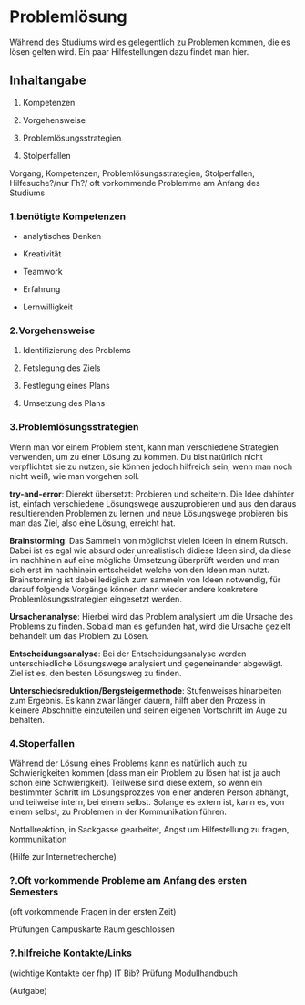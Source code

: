 # Problemlösung

Während des Studiums wird es gelegentlich zu Problemen kommen, die es lösen gelten wird. Ein paar Hilfestellungen dazu findet man hier. 

## Inhaltangabe

1. Kompetenzen 

2. Vorgehensweise 

3. Problemlösungsstrategien 

4. Stolperfallen 

Vorgang, Kompetenzen, Problemlösungsstrategien, Stolperfallen, Hilfesuche?/nur Fh?/ oft vorkommende Problemme am Anfang des Studiums 

### 1.benötigte Kompetenzen 

- analytisches Denken

- Kreativität

- Teamwork

- Erfahrung

- Lernwilligkeit


### 2.Vorgehensweise 

1. Identifizierung des Problems

2. Fetslegung des Ziels 

3. Festlegung eines Plans 

4. Umsetzung des Plans 

### 3.Problemlösungsstrategien           

Wenn man vor einem Problem steht, kann man verschiedene Strategien verwenden, um zu einer Lösung zu kommen. Du bist natürlich nicht verpflichtet sie zu nutzen, sie können jedoch hilfreich sein, wenn man noch nicht weiß, wie man vorgehen soll. 

**try-and-error**: Dierekt übersetzt: Probieren und scheitern. Die Idee dahinter ist, einfach verschiedene Lösungswege auszuprobieren und aus den daraus resultierenden Problemen zu lernen und neue Lösungswege probieren bis man das Ziel, also eine Lösung, erreicht hat. 

**Brainstorming**: Das Sammeln von möglichst vielen Ideen in einem Rutsch. Dabei ist es egal wie absurd oder unrealistisch didiese Ideen sind, da diese im nachhinein auf eine mögliche Ümsetzung überprüft werden und man sich erst im nachhinein entscheidet welche von den Ideen man nutzt. Brainstorming ist dabei lediglich zum sammeln von Ideen notwendig, für darauf folgende Vorgänge können dann wieder andere konkretere Problemlösungsstrategien eingesetzt werden. 

**Ursachenanalyse**: Hierbei wird das Problem analysiert um die Ursache des Problems zu finden. Sobald man es gefunden hat, wird die Ursache gezielt behandelt um das Problem zu Lösen.

**Entscheidungsanalyse**: Bei der Entscheidungsanalyse werden unterschiedliche Lösungswege analysiert und gegeneinander abgewägt. Ziel ist es, den besten Lösungsweg zu finden. 

**Unterschiedsreduktion/Bergsteigermethode**: Stufenweises hinarbeiten zum Ergebnis. Es kann zwar länger dauern, hilft aber den Prozess in kleinere Abschnitte einzuteilen und seinen eigenen Vortschritt im Auge zu behalten. 

### 4.Stoperfallen 

Während der Lösung eines Problems kann es natürlich auch zu Schwierigkeiten kommen (dass man ein Problem zu lösen hat ist ja auch schon eine Schwierigkeit). Teilweise sind diese extern, so wenn ein bestimmter Schritt im Lösungsprozzes von einer anderen Person abhängt, und teilweise intern, bei einem selbst. Solange es extern ist, kann es, von einem selbst, zu Problemen in der Kommunikation führen. 

Notfallreaktion, in Sackgasse gearbeitet, Angst um Hilfestellung zu fragen, kommunikation 

(Hilfe zur Internetrecherche)
### ?.Oft vorkommende Probleme am Anfang des ersten Semesters

(oft vorkommende Fragen in der ersten Zeit)

Prüfungen
Campuskarte
Raum geschlossen 

### ?.hilfreiche Kontakte/Links
(wichtige Kontakte der fhp)
IT
Bib?
Prüfung
Modullhandbuch

(Aufgabe)
